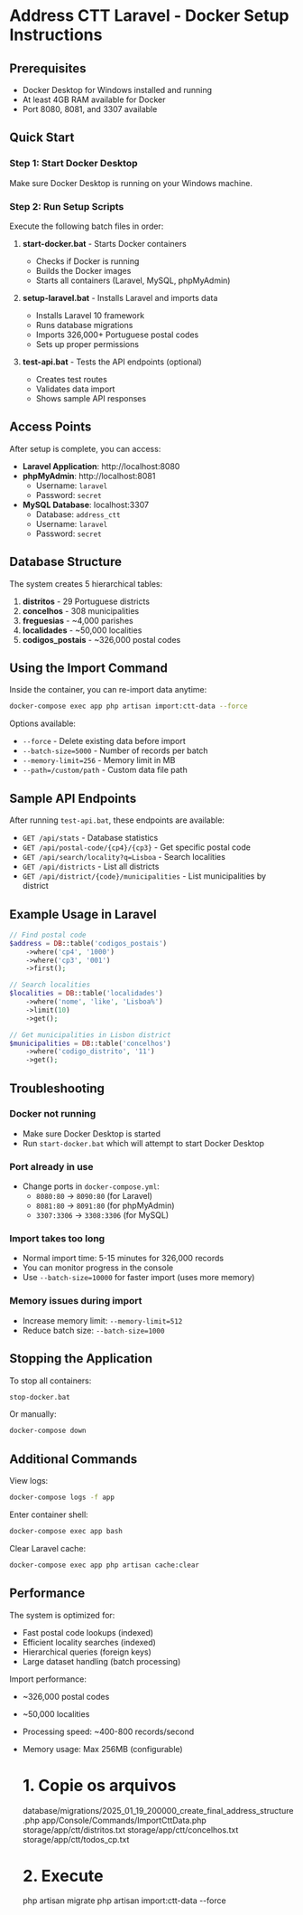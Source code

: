 # Address CTT Laravel - Docker Setup Instructions

## Prerequisites
- Docker Desktop for Windows installed and running
- At least 4GB RAM available for Docker
- Port 8080, 8081, and 3307 available

## Quick Start

### Step 1: Start Docker Desktop
Make sure Docker Desktop is running on your Windows machine.

### Step 2: Run Setup Scripts
Execute the following batch files in order:

1. **start-docker.bat** - Starts Docker containers
   - Checks if Docker is running
   - Builds the Docker images
   - Starts all containers (Laravel, MySQL, phpMyAdmin)

2. **setup-laravel.bat** - Installs Laravel and imports data
   - Installs Laravel 10 framework
   - Runs database migrations
   - Imports 326,000+ Portuguese postal codes
   - Sets up proper permissions

3. **test-api.bat** - Tests the API endpoints (optional)
   - Creates test routes
   - Validates data import
   - Shows sample API responses

## Access Points

After setup is complete, you can access:

- **Laravel Application**: http://localhost:8080
- **phpMyAdmin**: http://localhost:8081
  - Username: `laravel`
  - Password: `secret`
- **MySQL Database**: localhost:3307
  - Database: `address_ctt`
  - Username: `laravel`
  - Password: `secret`

## Database Structure

The system creates 5 hierarchical tables:

1. **distritos** - 29 Portuguese districts
2. **concelhos** - 308 municipalities 
3. **freguesias** - ~4,000 parishes
4. **localidades** - ~50,000 localities
5. **codigos_postais** - ~326,000 postal codes

## Using the Import Command

Inside the container, you can re-import data anytime:

```bash
docker-compose exec app php artisan import:ctt-data --force
```

Options available:
- `--force` - Delete existing data before import
- `--batch-size=5000` - Number of records per batch
- `--memory-limit=256` - Memory limit in MB
- `--path=/custom/path` - Custom data file path

## Sample API Endpoints

After running `test-api.bat`, these endpoints are available:

- `GET /api/stats` - Database statistics
- `GET /api/postal-code/{cp4}/{cp3}` - Get specific postal code
- `GET /api/search/locality?q=Lisboa` - Search localities
- `GET /api/districts` - List all districts
- `GET /api/district/{code}/municipalities` - List municipalities by district

## Example Usage in Laravel

```php
// Find postal code
$address = DB::table('codigos_postais')
    ->where('cp4', '1000')
    ->where('cp3', '001')
    ->first();

// Search localities
$localities = DB::table('localidades')
    ->where('nome', 'like', 'Lisboa%')
    ->limit(10)
    ->get();

// Get municipalities in Lisbon district
$municipalities = DB::table('concelhos')
    ->where('codigo_distrito', '11')
    ->get();
```

## Troubleshooting

### Docker not running
- Make sure Docker Desktop is started
- Run `start-docker.bat` which will attempt to start Docker Desktop

### Port already in use
- Change ports in `docker-compose.yml`:
  - `8080:80` → `8090:80` (for Laravel)
  - `8081:80` → `8091:80` (for phpMyAdmin)
  - `3307:3306` → `3308:3306` (for MySQL)

### Import takes too long
- Normal import time: 5-15 minutes for 326,000 records
- You can monitor progress in the console
- Use `--batch-size=10000` for faster import (uses more memory)

### Memory issues during import
- Increase memory limit: `--memory-limit=512`
- Reduce batch size: `--batch-size=1000`

## Stopping the Application

To stop all containers:
```bash
stop-docker.bat
```

Or manually:
```bash
docker-compose down
```

## Additional Commands

View logs:
```bash
docker-compose logs -f app
```

Enter container shell:
```bash
docker-compose exec app bash
```

Clear Laravel cache:
```bash
docker-compose exec app php artisan cache:clear
```

## Performance

The system is optimized for:
- Fast postal code lookups (indexed)
- Efficient locality searches (indexed)
- Hierarchical queries (foreign keys)
- Large dataset handling (batch processing)

Import performance:
- ~326,000 postal codes
- ~50,000 localities
- Processing speed: ~400-800 records/second
- Memory usage: Max 256MB (configurable)


  # 1. Copie os arquivos
  database/migrations/2025_01_19_200000_create_final_address_structure.php
  app/Console/Commands/ImportCttData.php
  storage/app/ctt/distritos.txt
  storage/app/ctt/concelhos.txt
  storage/app/ctt/todos_cp.txt

  # 2. Execute
  php artisan migrate
  php artisan import:ctt-data --force
